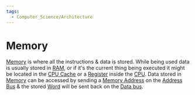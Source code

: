 ```yaml
---
tags:
  - Computer_Science/Architecture
---
```

# Memory
[Memory](Memory.md) is where all the instructions & data is stored. While being used data is usually stored in [RAM](RAM.md), or if it's the current thing being executed it might be located in the [CPU Cache](Computer-Science/Architecture/CPU/CPU%20Cache.md) or a [Register](Register.md) inside the [CPU](Computer-Science/Architecture/CPU/CPU.md).
Data stored in [Memory](Memory.md) can be accessed by sending a [Memory Address](Memory%20Address.md) on the [Address Bus](Address%20Bus.md) & the stored [Word](Word.md) will be sent back on the [Data bus](Data%20bus.md).